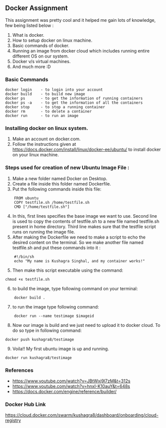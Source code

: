 ## Docker Assignment 

This assignment was pretty cool and it helped me gain lots of knowledge, few being listed below :
1. What is docker.
2. How to setup docker on linux machine.
3. Basic commands of docker.
4. Running an image from docker cloud which includes running entire different OS on our system. 
4. Docker v/s virtual machines.
5. And much more :D 

### Basic Commands 
```
docker login    - to login into your account 
docker build    - to build new image 
docker ps       - to get the information of running containers 
docker ps -a    - to get the information of all the containers
docker stop     - to stop a running container
docker rm       - to delete a container 
docker run      - to run an image
```

### Installing docker on linux system. 
1. Make an account on docker.com. 
2. Follow the instructions given at https://docs.docker.com/install/linux/docker-ee/ubuntu/ to install docker on your linux machine.



### Steps used for creation of new Ubuntu Image File :
1.  Make a new folder named Docker on Desktop.
2.  Create a file inside this folder named Dockerfile. 
3.  Put the following commands inside this file:
```
    FROM ubuntu
    COPY testfile.sh /home/testfile.sh
    CMD ["/home/testfile.sh"]
```
4. In this, first lines specifies the base image we want to use. 
Second line is used to copy the contents of testfile.sh to a new file named testfile.sh present in home directory.
Third line makes sure that the testfile script runs on running the image file. 
4.  After making the Dockerfile we need to make a script to echo the desired content on the terminal. So we make another file named testfile.sh and put these commands into it :
```
	#!/bin/sh
	echo "My name is Kushagra Singhal, and my container works!"
```
5. Then make this script executable using the command:
```
chmod +x testfile.sh
```
6. to build the image, type following command on your terminal:
```
    docker build .
```
7. to run the image type following command: 
```
    docker run --name testimage $imageid
```

8. Now our image is build and we just need to upload it to docker cloud. To do so type in following command: 
```
docker push kushagra8/testimage
```
9. Voila!! My first ubuntu image is up and running. 
```
docker run kushagra8/testimage 
```



### References 

* https://www.youtube.com/watch?v=JBtWxj9l7zM&t=312s
* https://www.youtube.com/watch?v=hnxI-K10auY&t=648s
* https://docs.docker.com/engine/reference/builder/

### Docker Hub Link 
https://cloud.docker.com/swarm/kushagra8/dashboard/onboarding/cloud-registry
